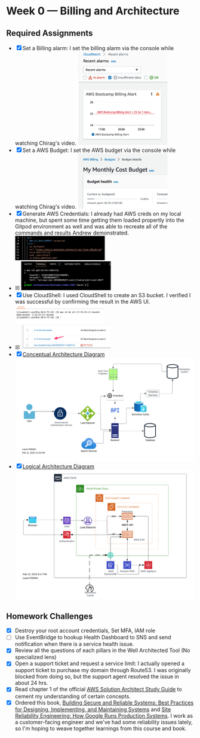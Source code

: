 # Week 0 — Billing and Architecture

## Required Assignments
- [x] Set a Billing alarm: I set the billing alarm via the console while watching Chirag's video. <img src="/journal/images/week0-billing-alarm.png"  width=50% height=50%>
- [x] Set a AWS Budget: I set the AWS budget via the console while watching Chirag's video. <img src="/journal/images/week0-aws-budget.png"  width=50% height=50%>
- [x] Generate AWS Credentials: I already had AWS creds on my local machine, but spent some time getting them loaded propertly into the Gitpod environment as well and was able to recreate all of the commands and results Andrew demonstrated. <img src="/journal/images/week0-aws-cli-gitpod.png"  width=50% height=50%> 
- [x] <img src="/journal/images/week0-get-caller.png"  width=50% height=50%>
- [x] Use CloudShell: I used CloudShell to create an S3 bucket. I verified I was successful by confirming the result in the AWS UI. <img src="/journal/images/week0-cli-mb.png"  width=50% height=50%>
- [x] <img src="/journal/images/week0-cli-mb-confirm.png"  width=50% height=50%>
- [x] [Conceptual Architecture Diagram](https://lucid.app/lucidchart/invitations/accept/inv_7b027d05-0ead-4be9-a081-48b264785e83) ![Conceptual Architecture Diagram](/journal/images/week0-conceptual-diagram.png)
- [x] [Logical Architecture Diagram](https://lucid.app/lucidchart/da9380c1-991d-4bb5-9b13-3469c1f3cfd8/edit?viewport_loc=-773%2C32%2C2252%2C1022%2C0_0&invitationId=inv_195fbd1f-0613-4a41-8a52-3c1665dd29f4) ![Conceptual Architecture Diagram](/journal/images/week0-logical-diagram.png)

## Homework Challenges 
- [x] Destroy your root account credentials, Set MFA, IAM role
- [ ] Use EventBridge to hookup Health Dashboard to SNS and send notification when there is a service health issue.
- [x] Review all the questions of each pillars in the Well Architected Tool (No specialized lens)
- [x] Open a support ticket and request a service limit: I actually opened a support ticket to purchase my domain through Route53. I was originally blocked from doing so, but the support agent resolved the issue in about 24 hrs.
- [x] Read chapter 1 of the official [AWS Solution Architect Study Guide](https://www.amazon.com/Certified-Solutions-Architect-Study-Guide/dp/1119713080/ref=asc_df_1119713080/?tag=hyprod-20&linkCode=df0&hvadid=459538011055&hvpos=&hvnetw=g&hvrand=1442647167613858578&hvpone=&hvptwo=&hvqmt=&hvdev=c&hvdvcmdl=&hvlocint=&hvlocphy=9032112&hvtargid=pla-917135384856&psc=1) to cement my understanding of certain concepts. 
- [x] Ordered this book, [Building Secure and Reliable Systems: Best Practices for Designing, Implementing, and Maintaining Systems](https://www.amazon.com/dp/1492083127?psc=1&ref=ppx_yo2ov_dt_b_product_details) and [Site Reliability Engineering: How Google Runs Production Systems](https://www.amazon.com/gp/product/149192912X/ref=ppx_yo_dt_b_asin_title_o00_s00?ie=UTF8&psc=1). I work as a customer-facing engineer and we've had some reliability issues lately, so I'm hoping to weave together learnings from this course and book.
